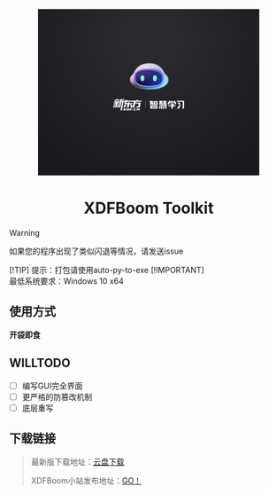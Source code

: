 <div align="center">
<a><img src="./Main/ico/封面.png" width="400" height="300" alt="XDFBoom Toolkit"></a>
</div>

<div align="center">

# XDFBoom Toolkit

</div>

> [!WARNING]
> 如果您的程序出现了类似闪退等情况，请发送issue
> 
> [!TIP]
> 提示：打包请使用auto-py-to-exe
> [!IMPORTANT]  
> 最低系统要求：Windows 10 x64

## 使用方式

**开袋即食**

## WILLTODO
- [ ] 编写GUI完全界面
- [ ] 更严格的防篡改机制
- [ ] 底层重写
      
## 下载链接
> 最新版下载地址：[云盘下载](https://file2.xdfboom.com)
> 
> XDFBoom小站发布地址：[GO！](https://blog.xdfboom.com)